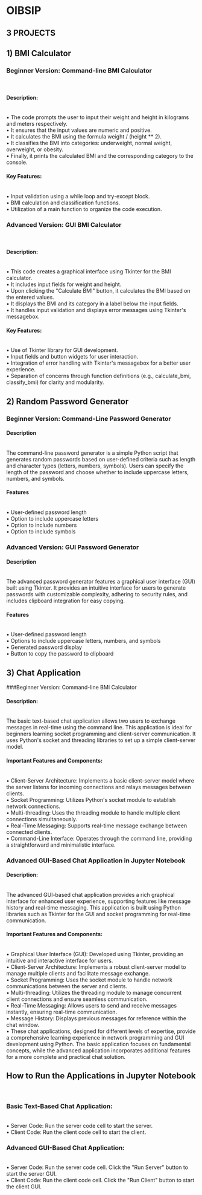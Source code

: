# OIBSIP
## 3 PROJECTS
## 1) BMI Calculator

### Beginner Version: Command-line BMI Calculator
<br>

#### Description:
<br>
•	The code prompts the user to input their weight and height in kilograms and meters respectively.
<br>
•	It ensures that the input values are numeric and positive.
<br>
•	It calculates the BMI using the formula weight / (height ** 2).
<br>
•	It classifies the BMI into categories: underweight, normal weight, overweight, or obesity.
<br>
•	Finally, it prints the calculated BMI and the corresponding category to the console.
<br>

#### Key Features:
<br>
•	Input validation using a while loop and try-except block.
<br>
•	BMI calculation and classification functions.
<br>
•	Utilization of a main function to organize the code execution.
<br>

### Advanced Version: GUI BMI Calculator
<br>

#### Description:
<br>
•	This code creates a graphical interface using Tkinter for the BMI calculator.
<br>
•	It includes input fields for weight and height.
<br>
•	Upon clicking the "Calculate BMI" button, it calculates the BMI based on the entered values.
<br>
•	It displays the BMI and its category in a label below the input fields.
<br>
•	It handles input validation and displays error messages using Tkinter's messagebox.
<br>

#### Key Features:
<br>
•	Use of Tkinter library for GUI development.
<br>
•	Input fields and button widgets for user interaction.
<br>
•	Integration of error handling with Tkinter's messagebox for a better user experience.
<br>
•	Separation of concerns through function definitions (e.g., calculate_bmi, classify_bmi) for clarity and modularity.

## 2) Random Password Generator

### Beginner Version: Command-Line Password Generator

#### Description
<br>
The command-line password generator is a simple Python script that generates random passwords based on user-defined criteria such as length and character types (letters, numbers, symbols). Users can specify the length of the password and choose whether to include uppercase letters, numbers, and symbols.

#### Features
<br>
•	User-defined password length
<br>
•	Option to include uppercase letters
<br>
•	Option to include numbers
<br>
•	Option to include symbols
<br>

### Advanced Version: GUI Password Generator

#### Description
<br>
The advanced password generator features a graphical user interface (GUI) built using Tkinter. It provides an intuitive interface for users to generate passwords with customizable complexity, adhering to security rules, and includes clipboard integration for easy copying.

#### Features
<br>
•	User-defined password length
<br>
•	Options to include uppercase letters, numbers, and symbols
<br>
•	Generated password display
<br>
•	Button to copy the password to clipboard

## 3) Chat Application
###Beginner Version: Command-line BMI Calculator
#### Description:
<br>
The basic text-based chat application allows two users to exchange messages in real-time using the command line. This application is ideal for beginners learning socket programming and client-server communication. It uses Python's socket and threading libraries to set up a simple client-server model.

#### Important Features and Components:
<br>
•	Client-Server Architecture: Implements a basic client-server model where the server listens for incoming connections and relays messages between clients.
<br>
•	Socket Programming: Utilizes Python's socket module to establish network connections.
<br>
•	Multi-threading: Uses the threading module to handle multiple client connections simultaneously.
<br>
•	Real-Time Messaging: Supports real-time message exchange between connected clients.
<br>
•	Command-Line Interface: Operates through the command line, providing a straightforward and minimalistic interface.
<br>

### Advanced GUI-Based Chat Application in Jupyter Notebook

#### Description:
<br>
The advanced GUI-based chat application provides a rich graphical interface for enhanced user experience, supporting features like message history and real-time messaging. This application is built using Python libraries such as Tkinter for the GUI and socket programming for real-time communication.
<br>

#### Important Features and Components:
<br>
•	Graphical User Interface (GUI): Developed using Tkinter, providing an intuitive and interactive interface for users.
<br>
•	Client-Server Architecture: Implements a robust client-server model to manage multiple clients and facilitate message exchange.
<br>
•	Socket Programming: Uses the socket module to handle network communications between the server and clients.
<br>
•	Multi-threading: Utilizes the threading module to manage concurrent client connections and ensure seamless communication.
<br>
•	Real-Time Messaging: Allows users to send and receive messages instantly, ensuring real-time communication.
<br>
•	Message History: Displays previous messages for reference within the chat window.
<br>
•	These chat applications, designed for different levels of expertise, provide a comprehensive learning experience in network programming and GUI development using Python. The basic application focuses on fundamental concepts, while the advanced application incorporates additional features for a more complete and practical chat solution.
<br>

## How to Run the Applications in Jupyter Notebook
<br>

### Basic Text-Based Chat Application:
<br>
•	Server Code: Run the server code cell to start the server.
<br>
•	Client Code: Run the client code cell to start the client.
<br>
	
### Advanced GUI-Based Chat Application:
<br>
•	Server Code: Run the server code cell. Click the "Run Server" button to start the server GUI.
<br>
•	Client Code: Run the client code cell. Click the "Run Client" button to start the client GUI.
<br>
